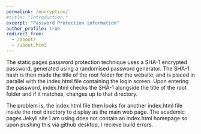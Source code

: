 ```yaml
---
permalink: /encryption/
#title: "Introduction."
excerpt: "Password Protection information"
author_profile: true
redirect_from: 
  - /about/
  - /about.html
---
```


The static pages password protection technique uses a SHA-1 encrypted password, generated using a randomised password generator. The SHA-1 hash is then made the title of the root folder for the website, and is placed in parallel with the index.html file containing the login screen. Upon entering the password, index.html checks the SHA-1 alongside the title of the root folder and if it matches, changes up to that directory.

The problem is, the index.html file then looks for another index.html file inside the root directory to display as the main web page. The academic pages Jekyll site I am using does not contain an index.html homepage so upon pushing this via github desktop, I recieve build errors.